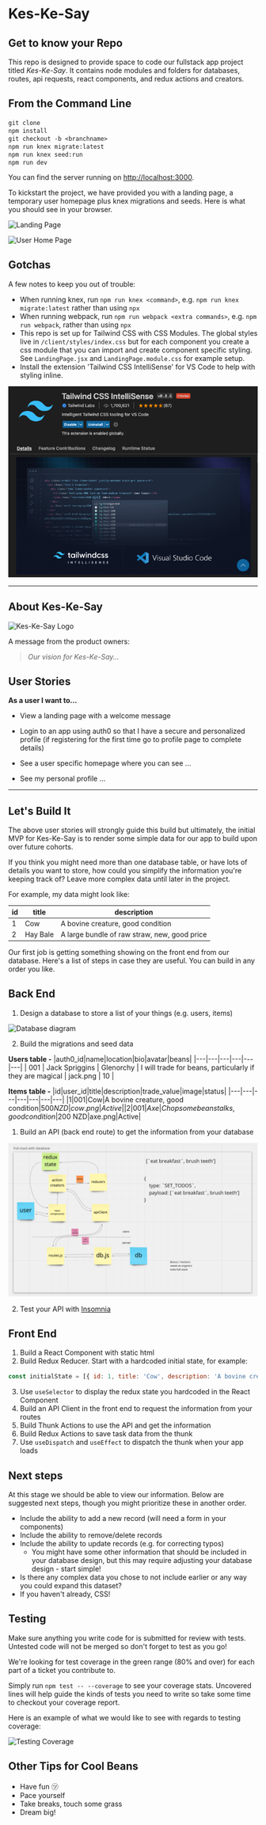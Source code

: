 # Kes-Ke-Say
## Get to know your Repo
This repo is designed to provide space to code our fullstack app project titled _Kes-Ke-Say_. It contains node modules and folders for databases, routes, api requests, react components, and redux actions and creators. 

## From the Command Line
```
git clone
npm install
git checkout -b <branchname>
npm run knex migrate:latest
npm run knex seed:run
npm run dev
```
You can find the server running on [http://localhost:3000](http://localhost:3000).

To kickstart the project, we have provided you with a landing page, a temporary user homepage plus knex migrations and seeds. Here is what you should see in your browser.

![Landing Page]()

![User Home Page]()
## Gotchas

A few notes to keep you out of trouble:
- When running knex, run `npm run knex <command>`, e.g. `npm run knex migrate:latest` rather than using `npx`
- When running webpack, run `npm run webpack <extra commands>`, e.g. `npm run webpack`, rather than using `npx`
- This repo is set up for Tailwind CSS with CSS Modules. The global styles live in `/client/styles/index.css` but for each component you create a css module that you can import and create component specific styling. See `LandingPage.jsx` and `LandingPage.module.css` for example setup.
- Install the extension 'Tailwind CSS IntelliSense' for VS Code to help with styling inline.

![Tailwind CSS Extension](server/readme-screenshots/TailwwindCSSIntellisense.png)
___
## About Kes-Ke-Say

  ![Kes-Ke-Say Logo]() 

A message from the product owners:
> _Our vision for Kes-Ke-Say..._

## User Stories

__As a user I want to...__

- View a landing page with a welcome message

- Login to an app using auth0 so that I have a secure and personalized profile (if registering for the first time go to profile page to complete details)

- See a user specific homepage where you can see ...

- See my personal profile ...

___
## Let's Build It

The above user stories will strongly guide this build but ultimately, the initial MVP for Kes-Ke-Say is to render some simple data for our app to build upon over future cohorts.

If you think you might need more than one database table, or have lots of details you want to store, how could you simplify the information you're keeping track of? Leave more complex data until later in the project.

For example, my data might look like:

|id|title|description|
|---|---|---|
| 1 | Cow | A bovine creature, good condition |
| 2 | Hay Bale | A large bundle of raw straw, new, good price |

Our first job is getting something showing on the front end from our database. Here's a list of steps in case they are useful. You can build in any order you like.

## Back End

1.  Design a database to store a list of your things (e.g. users, items)

  ![Database diagram]()


2.  Build the migrations and seed data

__Users table -__
  |auth0_id|name|location|bio|avatar|beans|
  |---|---|---|---|---|---|
  | 001 | Jack Spriggins | Glenorchy | I will trade for beans, particularly if they are magical | jack.png | 10 |
 

__Items table -__
  |id|user_id|title|description|trade_value|image|status|
  |---|---|---|---|---|---|---|
  |1|001|Cow|A bovine creature, good condition|$500 NZD|cow.png|Active|
  |2|001|Axe|Chop some beanstalks, good condition|$200 NZD|axe.png|Active|


1.  Build an API (back end route) to get the information from your database

  ![Full-stack with Database Diagram](server/readme-screenshots/fullstack-diagram.png)

2.  Test your API with [Insomnia](https://insomnia.rest/)

## Front End

1.  Build a React Component with static html
2.  Build Redux Reducer. Start with a hardcoded initial state, for example:
```js
const initialState = [{ id: 1, title: 'Cow', description: 'A bovine creature, good condition' }]
```
3.  Use `useSelector` to display the redux state you hardcoded in the React Component
4.  Build an API Client in the front end to request the information from your routes
5.  Build Thunk Actions to use the API and get the information
6.  Build Redux Actions to save task data from the thunk
7.  Use `useDispatch` and `useEffect` to dispatch the thunk when your app loads

## Next steps

At this stage we should be able to view our information. Below are suggested next steps, though you might prioritize these in another order.

- Include the ability to add a new record (will need a form in your components)
- Include the ability to remove/delete records
- Include the ability to update records (e.g. for correcting typos)
  - You might have some other information that should be included in your database design, but this may require adjusting your database design - start simple!
- Is there any complex data you chose to not include earlier or any way you could expand this dataset?
- If you haven't already, CSS!

## Testing

Make sure anything you write code for is submitted for review with tests. Untested code will not be merged so don't forget to test as you go!

We're looking for test coverage in the green range (80% and over) for each part of a ticket you contribute to.

Simply run `npm test -- --coverage` to see your coverage stats. Uncovered lines will help guide the kinds of tests you need to write so take some time to checkout your coverage report.

Here is an example of what we would like to see with regards to testing coverage:

  ![Testing Coverage]()

## Other Tips for Cool Beans
- Have fun ㋡
- Pace yourself
- Take breaks, touch some grass
- Dream big!